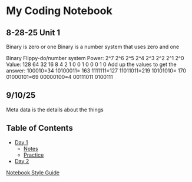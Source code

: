 # My Coding Notebook

## 8-28-25 Unit 1 
Binary is zero or one
Binary is a number system that uses zero and one 

Binary Flippy-do/number system 
Power: 2^7  2^6  2^5  2^4 2^3 2^2 2^1 2^0
Value: 128  64   32   16  8  4   2   1
       0    0    1   0   0   0   1   0
Add up the values to get the answer:
100010=34
10100011= 163
1111111=127
11011011=219
10101010= 170
01000101=69
00000100=4
00111011
0100111



## 9/10/25
Meta data is the details about the things 



## Table of Contents
- [Day 1](#day-1)
  - [Notes](#notes)
  - [Practice](#practice)
- [Day 2](#day-2)

[Notebook Style Guide](#markdown-style-guide-for-coding-notebooks)
